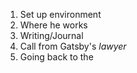 1. Set up environment
2. Where he works
3. Writing/Journal
4. Call from Gatsby's *lawyer*
5. Going back to the